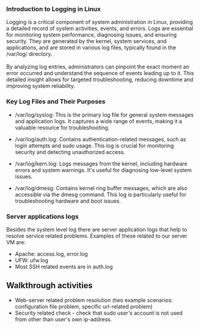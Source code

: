 
### Introduction to Logging in Linux

Logging is a critical component of system administration in Linux, providing a detailed record of system activities, events, and errors. Logs are essential for monitoring system performance, diagnosing issues, and ensuring security. They are generated by the kernel, system services, and applications, and are stored in various log files, typically found in the /var/log/ directory.  
</br>By analyzing log entries, administrators can pinpoint the exact moment an error occurred and understand the sequence of events leading up to it. This detailed insight allows for targeted troubleshooting, reducing downtime and improving system reliability.

### Key Log Files and Their Purposes

* /var/log/syslog: This is the primary log file for general system messages and application logs. It captures a wide range of events, making it a valuable resource for troubleshooting.

* /var/log/auth.log: Contains authentication-related messages, such as login attempts and sudo usage. This log is crucial for monitoring security and detecting unauthorized access.

* /var/log/kern.log: Logs messages from the kernel, including hardware errors and system warnings. It's useful for diagnosing low-level system issues.

* /var/log/dmesg: Contains kernel ring buffer messages, which are also accessible via the dmesg command. This log is particularly useful for troubleshooting hardware and boot issues.

### Server applications logs  
Besides the system level log there are server application logs that help to resolve service related problems. Examples of these related to our server VM are:  
* Apache: access.log, error.log
* UFW: ufw.log
* Most SSH related events are in auth.log

## Walkthrough activities
* Web-server related problem resolution (two example scenarios: configuration file problem, specific url-related problem)
* Security related check - check that sudo user's account is not used from other than user's own ip-address.
  
